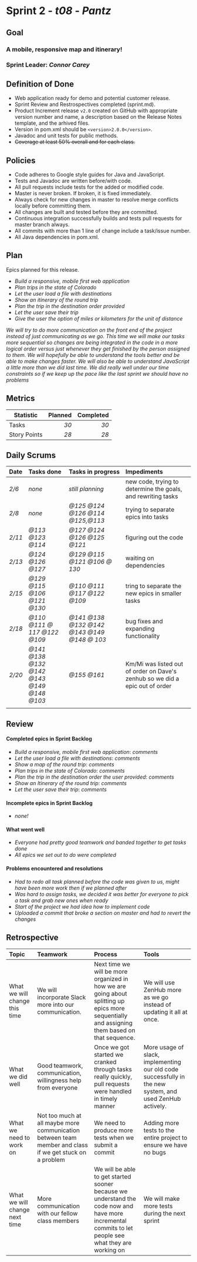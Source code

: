 # Sprint 2 - *t08* - *Pantz*

## Goal

### A mobile, responsive map and itinerary!
### Sprint Leader: *Connor Carey*

## Definition of Done

* Web application ready for demo and potential customer release.
* Sprint Review and Restrospectives completed (sprint.md).
* Product Increment release `v2.0` created on GitHub with appropriate version number and name, a description based on the Release Notes template, and the arhived files.
* Version in pom.xml should be `<version>2.0.0</version>`.
* Javadoc and unit tests for public methods.
* ~~Coverage at least 50% overall and for each class.~~

## Policies

* Code adheres to Google style guides for Java and JavaScript.
* Tests and Javadoc are written before/with code.  
* All pull requests include tests for the added or modified code.
* Master is never broken.  If broken, it is fixed immediately.
* Always check for new changes in master to resolve merge conflicts locally before committing them.
* All changes are built and tested before they are committed.
* Continuous integration successfully builds and tests pull requests for master branch always.
* All commits with more than 1 line of change include a task/issue number.
* All Java dependencies in pom.xml.

## Plan

Epics planned for this release.

* *Build a responsive, mobile first web application*
* *Plan trips in the state of Colorado*
* *Let the user load a file with destinations*
* *Show an itinerary of the round trip*
* *Plan the trip in the destination order provided*
* *Let the user save their trip*
* *Give the user the option of miles or kilometers for the unit of distance*

*We will try to do more communication on the front end of the project instead of just communicating as we go. This time we will make our tasks more sequential so changes are being integrated in the code in a more logical order versus just whenever they get finished by the person assigned to them. We will hopefully be able to understand the tools better and be able to make changes faster. We will also be able to understand JavaScript a little more than we did last time. We did really well under our time constraints so if we keep up the pace like the last sprint we should have no problems*

## Metrics

Statistic | Planned | Completed
--- | ---: | ---:
Tasks |  *30*   | *30* 
Story Points |  *28*  | *28* 

## Daily Scrums

Date | Tasks done  | Tasks in progress | Impediments 
:--- | :--- | :--- | :--- 
*2/6* | *none* | *still planning* | new code, trying to determine the goals, and rewriting tasks
*2/8* | *none* | *@125 @124 @126 @114 @125,@113* | trying to separate epics into tasks
*2/11* | *@113 @123 @114* | *@127 @124 @126 @125 @121* | figuring out the code
*2/13* | *@124 @126 @127* | *@129 @115 @121 @106 @ 130* | waiting on dependencies
*2/15* | *@129 @115 @106 @121 @130* | *@110 @111 @117 @122 @109* | tring to separate the new epics in smaller tasks
*2/18* | *@110 @111 @ 117 @122 @109* | *@141 @138 @132 @142 @143 @149 @148 @ 103* | bug fixes and expanding functionality
*2/20* | *@141 @138 @132 @142 @143 @149 @148 @103* | *@155 @161* | Km/Mi was listed out of order on Dave's zenhub so we did a epic out of order
 | | | 
 

## Review

#### Completed epics in Sprint Backlog 
* *Build a responsive, mobile first web application*:  *comments*
* *Let the user load a file with destinations*: *comments*
* *Show a map of the round trip*: *comments*
* *Plan trips in the state of Colorado*: *comments*
* *Plan the trip in the destination order the user provided*: *comments*
* *Show an Itinerary of the round trip*: *comments*
* *Let the user save their trip*: *comments*

#### Incomplete epics in Sprint Backlog 
* *none!*


#### What went well
* *Everyone had pretty good teamwork and banded together to get tasks done*
* *All epics we set out to do were completed*

#### Problems encountered and resolutions
* *Had to redo all task planned before the code was given to us, might have been more work then if we planned after*
* *Was hard to assign tasks, we decided it was better for everyone to pick a task and grab new ones when ready*
* *Start of the project we had idea how to implement code*
* *Uploaded a commit that broke a section on master and had to revert the changes*
## Retrospective

Topic | Teamwork | Process | Tools
:--- | :--- | :--- | :---
What we will change this time | We will incorporate Slack more into our communication. |Next time we will be more organized in how we are going about splitting up epics more sequentially and assigning them based on that sequence. | We will use ZenHub more as we go instead of updating it all at once.
What we did well | Good teamwork, communication, willingness help from everyone | Once we got started we cranked through tasks really quickly, pull requests were handled in timely manner | More usage of slack, implementing our old code successfully in the new system, and used ZenHub actively.
What we need to work on | Not too much at all maybe more communication between team member and class if we get stuck on a problem | We need to produce more tests when we submit a commit | Adding more tests to the entire project to ensure we have no bugs
What we will change next time | More communication with our fellow class members | We will be able to get started sooner because we understand the code now and have more incremental commits to let people see what they are working on | We will make more tests during the next sprint
